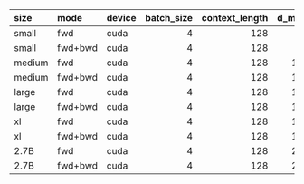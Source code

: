 | size   | mode    | device   |   batch_size |   context_length |   d_model |   d_ff |   num_layers |   num_heads |   warmup_iter |   n_iter |    mean_s |       std_s |   peak_mem_mb |
|:-------|:--------|:---------|-------------:|-----------------:|----------:|-------:|-------------:|------------:|--------------:|---------:|----------:|------------:|--------------:|
| small  | fwd     | cuda     |            4 |              128 |       768 |   3072 |           12 |          12 |             5 |       10 | 0.0139131 | 0.000193304 |       797.132 |
| small  | fwd+bwd | cuda     |            4 |              128 |       768 |   3072 |           12 |          12 |             5 |       10 | 0.0791648 | 0.00339954  |      1262.96  |
| medium | fwd     | cuda     |            4 |              128 |      1024 |   4096 |           24 |          16 |             5 |       10 | 0.0282443 | 0.000629777 |      2480.99  |
| medium | fwd+bwd | cuda     |            4 |              128 |      1024 |   4096 |           24 |          16 |             5 |       10 | 0.123578  | 0.00524961  |      3579.45  |
| large  | fwd     | cuda     |            4 |              128 |      1280 |   5120 |           36 |          20 |             5 |       10 | 0.0422451 | 0.000129378 |      5708.23  |
| large  | fwd+bwd | cuda     |            4 |              128 |      1280 |   5120 |           36 |          20 |             5 |       10 | 0.162037  | 0.0151045   |      7784.98  |
| xl     | fwd     | cuda     |            4 |              128 |      1600 |   6400 |           48 |          25 |             5 |       10 | 0.0556125 | 0.000107493 |     11754     |
| xl     | fwd+bwd | cuda     |            4 |              128 |      1600 |   6400 |           48 |          25 |             5 |       10 | 0.216072  | 0.0245934   |     15749.9   |
| 2.7B   | fwd     | cuda     |            4 |              128 |      2560 |  10240 |           32 |          32 |             5 |       10 | 0.0383748 | 0.000362194 |     19655     |
| 2.7B   | fwd+bwd | cuda     |            4 |              128 |      2560 |  10240 |           32 |          32 |             5 |       10 | 0.149899  | 0.0150371   |     26292.7   |